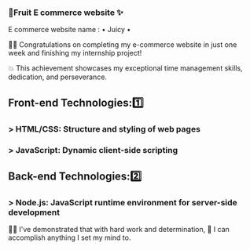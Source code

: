 ### 🍇Fruit E commerce website ✨
E commerce website name : • Juicy •

🧑‍🎓 Congratulations on completing my e-commerce website in just one week and finishing my internship project!

 💥 This achievement showcases my exceptional time management skills, dedication, and perseverance. 

## Front-end Technologies:1️⃣
### > HTML/CSS: Structure and styling of web pages
### > JavaScript​: Dynamic client-side scripting

## Back-end Technologies:2️⃣
### > Node.js: JavaScript runtime environment for server-side development

👨‍💻 I've demonstrated that with hard work and determination, 👾 I can accomplish anything I set my mind to.
